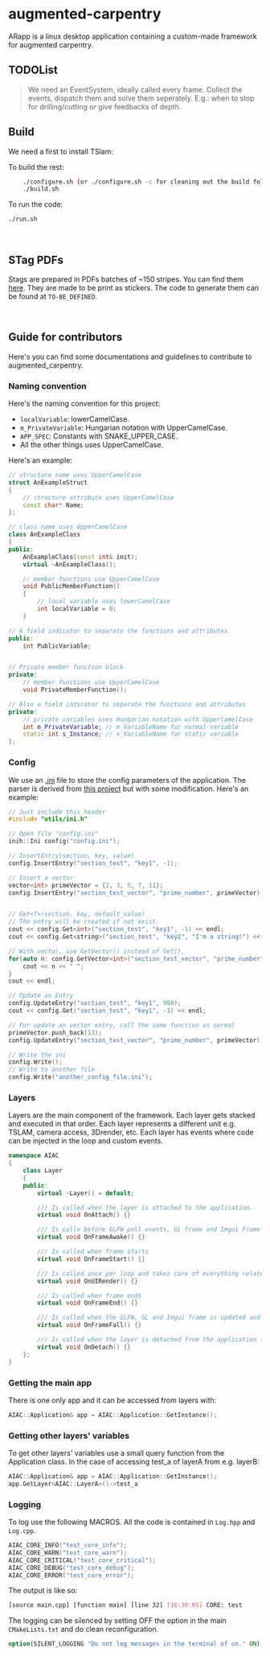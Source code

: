 # augmented-carpentry

ARapp is a linux desktop application containing a custom-made framework for augmented carpentry.

## TODOList

> We need an EventSystem, ideally called every frame. Collect the events, dispatch them and solve them seperately. E.g.: when to stop for drilling/cutting or give feedbacks of depth.

## Build
We need a first to install TSlam:

To build the rest:
```bash
    ./configure.sh (or ./configure.sh -c for cleaning out the build folder)
    ./build.sh
```
To run the code:
```bash
./run.sh
```

<br />

## STag PDFs
Stags are prepared in PDFs batches of ~150 stripes. You can find them [here](https://drive.google.com/drive/folders/1jic85gclymiV9014zc3tuUgIBq8lTyZr?usp=sharing).
They are made to be print as stickers. The code to generate them can be found at `TO-BE_DEFINED`.


<br />


## Guide for contributors
Here's you can find some documentations and guidelines to contribute to augmented_carpentry.

### Naming convention
Here's the naming convention for this project:
- `localVariable`: lowerCamelCase.
- `m_PrivateVariable`: Hungarian notation with UpperCamelCase.
- `APP_SPEC`: Constants with SNAKE_UPPER_CASE.
- All the other things uses UpperCamelCase.

Here's an example:
```c++
// structure name uses UpperCamelCase
struct AnExampleStruct
{
    // structure attribute uses UpperCamelCase
    const char* Name;
};

// class name uses UpperCamelCase
class AnExampleClass
{
public:
    AnExampleClass(const int& init);
    virtual ~AnExampleClass();

    // member functions use UpperCamelCase
    void PublicMemberFunction()
    {
        // local variable uses lowerCamelCase
        int localVariable = 0;
    }

// A field indicator to separate the functions and attributes
public:
    int PublicVariable;


// Private member function block
private:
    // member functions use UpperCamelCase
    void PrivateMemberFunction(); 

// Also a field indicator to separate the functions and attributes
private:
    // private variables uses Hungarian notation with UpperCamelCase
    int m_PrivateVariable; // m_VariableName for normal variable
    static int s_Instance; // s_VariableName for static variable
};
```

### Config
We use an [.ini]() file to store the config parameters of the application. The parser is derived from [this project]() but with some modification. Here's an example:
```cpp
// Just include this header
#include "utils/ini.h"

// Open file "config.ini"
inih::Ini config("config.ini");

// InsertEntry(section, key, value)
config.InsertEntry("section_test", "key1", -1);

// Insert a vector
vector<int> primeVector = {2, 3, 5, 7, 11};
config.InsertEntry("section_test_vector", "prime_number", primeVector);


// Get<T>(section, key, default_value)
// The entry will be created if not exist.
cout << config.Get<int>("section_test", "key1", -1) << endl;
cout << config.Get<string>("section_test", "key2", "I'm a string!") << endl;

// With vector, use GetVector() instead of Get(),
for(auto n: config.GetVector<int>("section_test_vector", "prime_number", primeVector)){
    cout << n << " ";
}
cout << endl;

// Update an Entry
config.UpdateEntry("section_test", "key1", 999);
cout << config.Get("section_test", "key1", -1) << endl;

// For update an vector entry, call the same function as normal
primeVector.push_back(13);
config.UpdateEntry("section_test_vector", "prime_number", primeVector);

// Write the ini
config.Write();
// Write to another file
config.Write("another_config_file.ini");

```

### Layers
Layers are the main component of the framework. Each layer gets stacked and executed in that order. Each layer represents a different unit e.g. TSLAM, camera access, 3Drender, etc. Each layer has events where code can be injected in the loop and custom events.
```c++
namespace AIAC
{
    class Layer
    {
    public:
        virtual ~Layer() = default;

        /// Is called when the layer is attached to the application.
        virtual void OnAttach() {}

        /// Is calle before GLFW poll events, GL frame and Imgui Frame
        virtual void OnFrameAwake() {}

        /// Is called when frame starts
        virtual void OnFrameStart() {}

        /// Is called once per loop and takes care of everything related ot UI
        virtual void OnUIRender() {}

        /// Is called when frame ends
        virtual void OnFrameEnd() {}

        /// Is called when the GLFW, GL and Imgui frame is updated and rendered
        virtual void OnFrameFall() {}

        /// Is called when the layer is detached from the application (~app).
        virtual void OnDetach() {}
    };
}
```

### Getting the main app
There is one only app and it can be accessed from layers with:
```c++
AIAC::Application& app = AIAC::Application::GetInstance();
```

### Getting other layers' variables
To get other layers' variables use a small query function from the Application class. In the case of accessing test_a of layerA from e.g. layerB:
```c++
AIAC::Application& app = AIAC::Application::GetInstance();
app.GetLayer<AIAC::LayerA>()->test_a
```

### Logging
To log use the following MACROS. All the code is contained in `Log.hpp` and `Log.cpp`. 
```c++
AIAC_CORE_INFO("test_core_info");
AIAC_CORE_WARN("test_core_warn");
AIAC_CORE_CRITICAL("test_core_critical");
AIAC_CORE_DEBUG("test_core_debug");
AIAC_CORE_ERROR("test_core_error");
```
The output is like so:
```bash
[source main.cpp] [function main] [line 32] [16:30:05] CORE: test
```
The logging can be silenced by setting OFF the option in the main `CMakeLists.txt` and do clean reconfiguration.
```cmake
option(SILENT_LOGGING "Do not log messages in the terminal of on." ON)
```